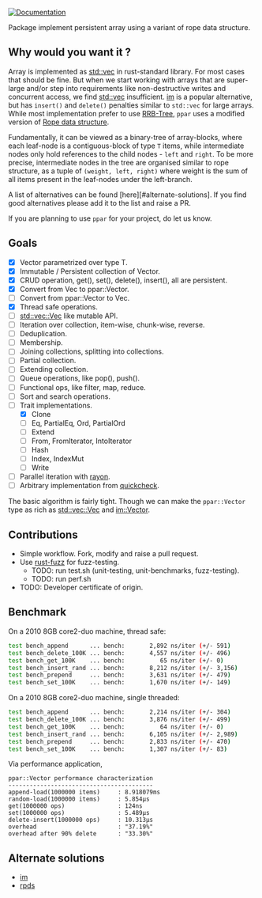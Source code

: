 [![Documentation](https://docs.rs/ppar/badge.svg?style=flat-square)](https://docs.rs/ppar)

Package implement persistent array using a variant of rope data structure.

Why would you want it ?
-----------------------

Array is implemented as [std::vec][std_vec] in rust-standard library.
For most cases that should be fine. But when we start working with arrays
that are super-large and/or step into requirements like  non-destructive
writes and concurrent access, we find [std::vec][std_vec] insufficient.
[im][im] is a popular alternative, but has `insert()` and `delete()`
penalties similar to `std::vec` for large arrays. While most implementation
prefer to use [RRB-Tree][rrb], `ppar` uses a modified version of
[Rope data structure][rope].

Fundamentally, it can be viewed as a binary-tree of array-blocks, where
each leaf-node is a contiguous-block of type `T` items, while intermediate
nodes only hold references to the child nodes - `left` and `right`.
To be more precise, intermediate nodes in the tree are organised similar
to rope structure, as a tuple of `(weight, left, right)` where weight is
the sum of all items present in the leaf-nodes under the left-branch.

A list of alternatives can be found [here][#alternate-solutions]. If you
find good alternatives please add it to the list and raise a PR.

If you are planning to use `ppar` for your project, do let us know.

Goals
-----

- [x] Vector parametrized over type T.
- [x] Immutable / Persistent collection of Vector<T>.
- [x] CRUD operation, get(), set(), delete(), insert(), all are persistent.
- [x] Convert from Vec<T> to ppar::Vector<T>.
- [ ] Convert from ppar::Vector<T> to Vec<T>.
- [x] Thread safe operations.
- [ ] [std::vec::Vec][std_vector] like mutable API.
- [ ] Iteration over collection, item-wise, chunk-wise, reverse.
- [ ] Deduplication.
- [ ] Membership.
- [ ] Joining collections, splitting into collections.
- [ ] Partial collection.
- [ ] Extending collection.
- [ ] Queue operations, like pop(), push().
- [ ] Functional ops, like filter, map, reduce.
- [ ] Sort and search operations.
- [ ] Trait implementations.
  - [x] Clone
  - [ ] Eq, PartialEq, Ord, PartialOrd
  - [ ] Extend
  - [ ] From, FromIterator, IntoIterator
  - [ ] Hash
  - [ ] Index, IndexMut
  - [ ] Write
- [ ] Parallel iteration with [rayon][rayon].
- [ ] Arbitrary implementation from [quickcheck][quickcheck].

The basic algorithm is fairly tight. Though we can make the `ppar::Vector`
type as rich as [std::vec::Vec][std_vector] and [im::Vector][im_vector].

Contributions
-------------

* Simple workflow. Fork, modify and raise a pull request.
* Use [rust-fuzz](https://rust-fuzz.github.io/book) for fuzz-testing.
  * TODO: run test.sh (unit-testing, unit-benchmarks, fuzz-testing).
  * TODO: run perf.sh
* TODO: Developer certificate of origin.

Benchmark
---------

On a 2010 8GB core2-duo machine, thread safe:

```bash
test bench_append      ... bench:       2,892 ns/iter (+/- 591)
test bench_delete_100K ... bench:       4,557 ns/iter (+/- 496)
test bench_get_100K    ... bench:          65 ns/iter (+/- 0)
test bench_insert_rand ... bench:       8,212 ns/iter (+/- 3,156)
test bench_prepend     ... bench:       3,631 ns/iter (+/- 479)
test bench_set_100K    ... bench:       1,670 ns/iter (+/- 149)
```


On a 2010 8GB core2-duo machine, single threaded:

```bash
test bench_append      ... bench:       2,214 ns/iter (+/- 304)
test bench_delete_100K ... bench:       3,876 ns/iter (+/- 499)
test bench_get_100K    ... bench:          64 ns/iter (+/- 0)
test bench_insert_rand ... bench:       6,105 ns/iter (+/- 2,989)
test bench_prepend     ... bench:       2,833 ns/iter (+/- 470)
test bench_set_100K    ... bench:       1,307 ns/iter (+/- 83)
```

Via performance application,

```text
ppar::Vector performance characterization
-----------------------------------------
append-load(1000000 items)     : 8.918079ms
random-load(1000000 items)     : 5.854µs
get(1000000 ops)               : 124ns
set(1000000 ops)               : 5.489µs
delete-insert(1000000 ops)     : 10.313µs
overhead                       : "37.19%"
overhead after 90% delete      : "33.30%"
```

Alternate solutions
-------------------

* [im][im]
* [rpds][rpds]

[im]: https://github.com/bodil/im-rs
[im_vector]: https://docs.rs/im/15.0.0/im/struct.Vector.html
[rope]: https://en.wikipedia.org/wiki/Rope_(data_structure)
[rpds]: https://github.com/orium/rpds
[std_vec]: https://doc.rust-lang.org/beta/std/vec/index.html
[std_vector]: https://doc.rust-lang.org/beta/std/vec/struct.Vec.html
[rrb]: https://infoscience.epfl.ch/record/213452/files/rrbvector.pdf
[rayon]: https://crates.io/crates/rayon
[quickcheck]: https://crates.io/crates/quickcheck
